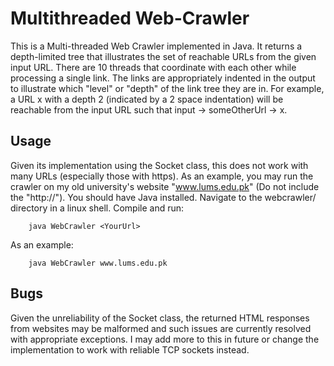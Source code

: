 # Multithreaded Web-Crawler

This is a Multi-threaded Web Crawler implemented in Java. It returns a depth-limited tree that illustrates the set of reachable URLs from the given input URL. There are 10 threads that coordinate with each other while processing a single link. The links are appropriately indented in the output to illustrate which "level" or "depth" of the link tree they are in. For example, a URL x with a depth 2 (indicated by a 2 space indentation) will be reachable from the input URL such that input -> someOtherUrl -> x.

## Usage

Given its implementation using the Socket class, this does not work with many URLs (especially those with https). As an example, you may run the crawler on my old university's website "www.lums.edu.pk" (Do not include the "http://"). You should have Java installed. Navigate to the webcrawler/ directory in a linux shell. Compile and run:

```
	java WebCrawler <YourUrl>
```

As an example:

```
	java WebCrawler www.lums.edu.pk
```

## Bugs

Given the unreliability of the Socket class, the returned HTML responses from websites may be malformed and such issues are currently resolved with appropriate exceptions. I may add more to this in future or change the implementation to work with reliable TCP sockets instead.